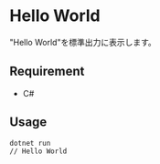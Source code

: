 # Hello World
"Hello World"を標準出力に表示します。

## Requirement
* C#

## Usage
```bash
dotnet run
// Hello World
```